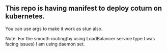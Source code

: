 ## This repo is having manifest to deploy coturn on kubernetes.

You can use args to make it work as stun also.

Note: For the smooth routing(by using LoadBalancer service type I was facing issues) I am using daemon set.

